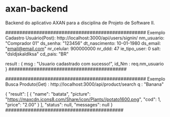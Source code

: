 # axan-backend
Backend do aplicativo AXAN para a disciplina de Projeto de Software II.

##################################################
Exemplo Cadastro Usuário(Post):
http://localhost:3000/api/users/signin/
nm_usuario: "Comprador 01"
ds_senha: "123456"
dt_nascimento: 10-01-1980
ds_email: "email@email.com"
nr_celular: 900000000
nr_ddd: 47
ie_tipo_user: 0
salt: "dsldjskaldlksa"
cd_pais: "BR"

result : {
             msg : "Usuario cadastrado com sucesso!",
             id_Nm : req.nm_usuario  
        }
##########################################

##################################################
Exemplo Busca Produto(Get) :
http://localhost:3000/api/product/search
q : "Banana"

{
  "result": [
    {
      "name": "batata",
      "picture": "https://maxcdn.icons8.com/Share/icon/Plants//potato1600.png",
      "cod": 1,
      "price": "2.00"
    }
  ],
  "status": null,
  "messages": null
}
##########################################
